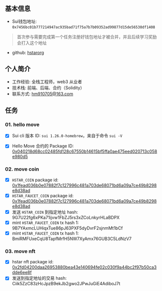 ## 基本信息
- Sui钱包地址: `0x7456bc01b777214947ac935bad71f75a7b7b09352ad99877d15de56530df1408`
> 首次参与需要完成第一个任务注册好钱包地址才被合并，并且后续学习奖励会打入这个地址
- github: [hstarorg](https://github.com/hstarorg)

## 个人简介
- 工作经验: 全栈工程师，web3 从业者
- 技术栈: 前端、后端、合约（Solidity）
- 联系方式: hm910705@163.com

## 任务

### 01. hello move
- [x] Sui cli 版本 ID: `sui 1.26.0-homebrew`，来自于命令 `sui -V`
- [x] Hello Move 合约的 Package ID: [0x040218d68cc02485fd128c67550b14615bf5ffa0ae475eed020713c058e980d5](https://suiscan.xyz/testnet/object/0x040218d68cc02485fd128c67550b14615bf5ffa0ae475eed020713c058e980d5/txs)
 

### 02. move coin
- [x] `HSTAR_COIN` package id: [0x1fead036b0e07882f7c127996c481a703de68071bd6a09a7ce49b8298e8d38ad](https://suiscan.xyz/mainnet/coin/0x1fead036b0e07882f7c127996c481a703de68071bd6a09a7ce49b8298e8d38ad::hstar_coin::HSTAR_COIN/txs)
- [x] `HSTAR_FAUCET_COIN` package id: [0x1fead036b0e07882f7c127996c481a703de68071bd6a09a7ce49b8298e8d38ad](https://suiscan.xyz/mainnet/coin/0x1fead036b0e07882f7c127996c481a703de68071bd6a09a7ce49b8298e8d38ad::faucet_coin::FAUCET_COIN/txs)
- [x] 发送 `HSTAR_COIN` 到指定地址 hash: 9G7U22fg6xPKa71ijvw1FbZJ5rs3xZCoLnkyrHLaBDPX
- [x] mint `HSTAR_FAUCET_COIN` tx hash 1: 9B7YAxmcLUHiqxTue86pJ63PXF5dyDvrF2sjnmMt1bCf
- [x] mint `HSTAR_FAUCET_COIN` tx hash 1: BmiRMFUxeCqU8TapfMrfH5NW7XyAmx76GUB3C5LdNzV7

### 03. move nft
- [x] hstar nft package id: [0x2fd04200daa26953880bea43e140694fe02c030f9a44bc2f97b50ca3dde6ee8f](https://suiscan.xyz/mainnet/object/0x2fd04200daa26953880bea43e140694fe02c030f9a44bc2f97b50ca3dde6ee8f)
- [x] 发送到指定地址的交易 hash: Ciik5ZzC83zHcJpzB9ekJb2gwo2JPwJuGiE4AdiboJ7t